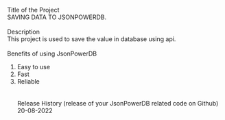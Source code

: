 Title of the Project<br>
SAVING DATA TO JSONPOWERDB.
<br><br>
Description<br>
This project is used to save the value in database using api.
<br><br>
Benefits of using JsonPowerDB<br>
1) Easy to use<br>
2) Fast<br>
3) Reliable<br>
<br><br>
Release History (release of your JsonPowerDB related code on Github)<br>
20-08-2022
